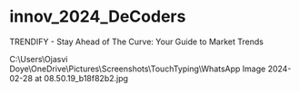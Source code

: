 # innov_2024_DeCoders

TRENDIFY - Stay Ahead of The Curve: Your Guide to Market Trends

C:\Users\Ojasvi Doye\OneDrive\Pictures\Screenshots\TouchTyping\WhatsApp Image 2024-02-28 at 08.50.19_b18f82b2.jpg

